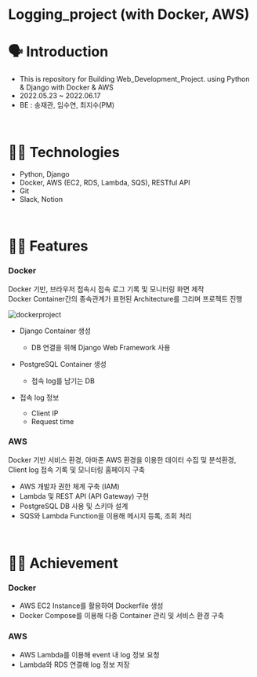 # Logging_project (with Docker, AWS)

# 🗣 Introduction

- This is repository for Building Web_Development_Project. using Python & Django with Docker & AWS
- 2022.05.23 ~ 2022.06.17
- BE : 송재관, 임수연, 최지수(PM)
<br/>

# 👩‍💻 Technologies

- Python, Django
- Docker, AWS (EC2, RDS, Lambda, SQS), RESTful API
- Git
- Slack, Notion
<br/>

# 🧑‍💻 Features

### Docker

Docker 기반, 브라우저 접속시 접속 로그 기록 및 모니터링 화면 제작 <br/>
Docker Container간의 종속관계가 표현된 Architecture를 그리며 프로젝트 진행

![dockerproject](https://user-images.githubusercontent.com/95554757/173224541-5cc23f89-e1d7-4114-a885-a10e0d995c73.PNG)

- Django Container 생성
  - DB 연결을 위해  Django Web Framework 사용
        
- PostgreSQL Container 생성
  - 접속 log를 남기는 DB
- 접속 log 정보
  - Client IP
  - Request time
    

### AWS

Docker 기반 서비스 환경, 아마존 AWS 환경을 이용한 데이터 수집 및 분석환경, Client log 접속 기록 및 모니터링 홈페이지 구축
  - AWS 개발자 권한 체계 구축 (IAM)
  - Lambda 및 REST API (API Gateway) 구현
  - PostgreSQL DB 사용 및 스키마 설계
  - SQS와 Lambda Function을 이용해 메시지 등록, 조회 처리
<br/>

# 🙋‍♀️ Achievement

### Docker
  - AWS EC2 Instance를 활용하여 Dockerfile 생성
  - Docker Compose를 이용해 다중 Container 관리 및 서비스 환경 구축

### AWS
  - AWS Lambda를 이용해 event 내 log 정보 요청
  - Lambda와 RDS 연결해 log 정보 저장

